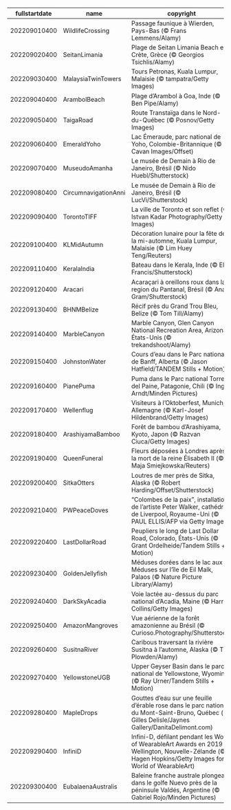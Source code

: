 |fullstartdate|name|copyright|title|image|
|--|--|--|--|--|
202209010400|WildlifeCrossing|Passage faunique à Wierden, Pays-Bas (© Frans Lemmens/Alamy)|Information|![](/fr-CA/2022/09/202209010400WildlifeCrossing.jpg)|
202209020400|SeitanLimania|Plage de Seitan Limania Beach en Crète, Grèce (© Georgios Tsichlis/Alamy)|Information|![](/fr-CA/2022/09/202209020400SeitanLimania.jpg)|
202209030400|MalaysiaTwinTowers|Tours Petronas, Kuala Lumpur, Malaisie (© tampatra/Getty Images)|Information|![](/fr-CA/2022/09/202209030400MalaysiaTwinTowers.jpg)|
202209040400|ArambolBeach|Plage d’Arambol à Goa, Inde  (© Ben Pipe/Alamy)|Information|![](/fr-CA/2022/09/202209040400ArambolBeach.jpg)|
202209050400|TaigaRoad|Route Transtaïga dans le Nord-du-Québec (© Posnov/Getty Images)|Information|![](/fr-CA/2022/09/202209050400TaigaRoad.jpg)|
202209060400|EmeraldYoho|Lac Émeraude, parc national de Yoho, Colombie-Britannique (© Cavan Images/Offset)|Information|![](/fr-CA/2022/09/202209060400EmeraldYoho.jpg)|
202209070400|MuseudoAmanha|Le musée de Demain à Rio de Janeiro, Brésil (© Nido Huebl/Shutterstock)|Information|![](/fr-CA/2022/09/202209070400MuseudoAmanha.jpg)|
202209080400|CircumnavigationAnni|Le musée de Demain à Rio de Janeiro, Brésil  (© LucVi/Shutterstock)|Information|![](/fr-CA/2022/09/202209080400CircumnavigationAnni.jpg)|
202209090400|TorontoTIFF|La ville de Toronto et son reflet (© Istvan Kadar Photography/Getty Images)|Information|![](/fr-CA/2022/09/202209090400TorontoTIFF.jpg)|
202209100400|KLMidAutumn|Décoration lunaire pour la fête de la mi-automne, Kuala Lumpur, Malaisie (© Lim Huey Teng/Reuters)|Information|![](/fr-CA/2022/09/202209100400KLMidAutumn.jpg)|
202209110400|KeralaIndia|Bateau dans le Kerala, Inde (© Ebin Francis/Shutterstock)|Information|![](/fr-CA/2022/09/202209110400KeralaIndia.jpg)|
202209120400|Aracari|Acaraçari à oreillons roux dans la region du Pantanal, Brésil (© Ana Gram/Shutterstock)|Information|![](/fr-CA/2022/09/202209120400Aracari.jpg)|
202209130400|BHNMBelize|Récif près du Grand Trou Bleu, Belize (© Tom Till/Alamy)|Information|![](/fr-CA/2022/09/202209130400BHNMBelize.jpg)|
202209140400|MarbleCanyon|Marble Canyon, Glen Canyon National Recreation Area, Arizona, États-Unis (© trekandshoot/Alamy)|Information|![](/fr-CA/2022/09/202209140400MarbleCanyon.jpg)|
202209150400|JohnstonWater|Cours d’eau dans le Parc national de Banff, Alberta (© Jason Hatfield/TANDEM Stills + Motion)|Information|![](/fr-CA/2022/09/202209150400JohnstonWater.jpg)|
202209160400|PianePuma|Puma dans le Parc national Torres del Paine, Patagonie, Chili (© Ingo Arndt/Minden Pictures)|Information|![](/fr-CA/2022/09/202209160400PianePuma.jpg)|
202209170400|Wellenflug|Visiteurs à l’Oktoberfest, Munich, Allemagne (© Karl-Josef Hildenbrand/Getty Images)|Information|![](/fr-CA/2022/09/202209170400Wellenflug.jpg)|
202209180400|ArashiyamaBamboo|Forêt de bambou d’Arashiyama, Kyoto, Japon (© Razvan Ciuca/Getty Images)|Information|![](/fr-CA/2022/09/202209180400ArashiyamaBamboo.jpg)|
202209190400|QueenFuneral|Fleurs déposées à Londres après la mort de la reine Élisabeth II (© Maja Smiejkowska/Reuters)|Information|![](/fr-CA/2022/09/202209190400QueenFuneral.jpg)|
202209200400|SitkaOtters|Loutres de mer près de Sitka, Alaska (© Robert Harding/Offset/Shutterstock)|Information|![](/fr-CA/2022/09/202209200400SitkaOtters.jpg)|
202209210400|PWPeaceDoves|“Colombes de la paix”, installation de l’artiste Peter Walker, cathédrale de Liverpool, Royaume-Uni (© PAUL ELLIS/AFP via Getty Images)|Information|![](/fr-CA/2022/09/202209210400PWPeaceDoves.jpg)|
202209220400|LastDollarRoad|Peupliers le long de Last Dollar Road, Colorado, États-Unis (© Grant Ordelheide/Tandem Stills + Motion)|Information|![](/fr-CA/2022/09/202209220400LastDollarRoad.jpg)|
202209230400|GoldenJellyfish|Méduses dorées dans le lac aux Méduses sur l’île de Eil Malk, Palaos (© Nature Picture Library/Alamy)|Information|![](/fr-CA/2022/09/202209230400GoldenJellyfish.jpg)|
202209240400|DarkSkyAcadia|Voie lactée au-dessus du parc national d’Acadia, Maine (© Harry Collins/Getty Images)|Information|![](/fr-CA/2022/09/202209240400DarkSkyAcadia.jpg)|
202209250400|AmazonMangroves|Vue aérienne de la forêt amazonienne au Brésil (© Curioso.Photography/Shutterstock)|Information|![](/fr-CA/2022/09/202209250400AmazonMangroves.jpg)|
202209260400|SusitnaRiver|Caribous traversant la rivière Susitna à l’automne, Alaska (© Tim Plowden/Alamy)|Information|![](/fr-CA/2022/09/202209260400SusitnaRiver.jpg)|
202209270400|YellowstoneUGB|Upper Geyser Basin dans le parc national de Yellowstone, Wyoming (© Ray Urner/Tandem Stills + Motion)|Information|![](/fr-CA/2022/09/202209270400YellowstoneUGB.jpg)|
202209280400|MapleDrops|Gouttes d’eau sur une feuille d’érable rose dans le parc national du Mont-Saint-Bruno, Québec (© Gilles Delisle/Jaynes Gallery/DanitaDelimont.com)|Information|![](/fr-CA/2022/09/202209280400MapleDrops.jpg)|
202209290400|InfiniD|Infini-D, défilant pendant les World of WearableArt Awards en 2019 à Wellington, Nouvelle-Zélande (© Hagen Hopkins/Getty Images for World of WearableArt)|Information|![](/fr-CA/2022/09/202209290400InfiniD.jpg)|
202209300400|EubalaenaAustralis|Baleine franche australe plongeant dans le golfe Nuevo près de la péninsule Valdés, Argentine (© Gabriel Rojo/Minden Pictures)|Information|![](/fr-CA/2022/09/202209300400EubalaenaAustralis.jpg)|
